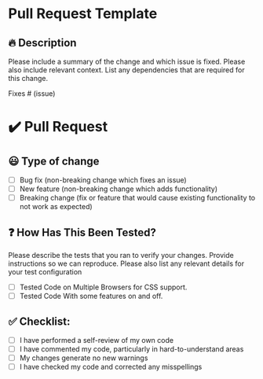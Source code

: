 # Pull Request Template

## 🔥 Description

Please include a summary of the change and which issue is fixed. Please also include relevant context. List any dependencies that are required for this change.

Fixes # (issue)
# ✔️ Pull Request
## 😃 Type of change

- [ ] Bug fix (non-breaking change which fixes an issue)
- [ ] New feature (non-breaking change which adds functionality)
- [ ] Breaking change (fix or feature that would cause existing functionality to not work as expected)

## ❓ How Has This Been Tested?

Please describe the tests that you ran to verify your changes. Provide instructions so we can reproduce. Please also list any relevant details for your test configuration

- [ ] Tested Code on Multiple Browsers for CSS support.
- [ ] Tested Code With some features on and off.

## ✅ Checklist:

- [ ] I have performed a self-review of my own code
- [ ] I have commented my code, particularly in hard-to-understand areas
- [ ] My changes generate no new warnings
- [ ] I have checked my code and corrected any misspellings
